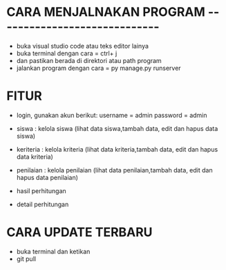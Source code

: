 #  CARA MENJALNAKAN PROGRAM -----------------------------
- buka visual studio code atau teks editor lainya
- buka terminal dengan cara = ctrl+ j 
- dan pastikan berada di direktori atau path program
- jalankan program dengan cara = py manage.py runserver

# FITUR 
- login, gunakan akun berikut:
username = admin
password = admin

- siswa : kelola siswa (lihat data siswa,tambah data, edit dan hapus data siswa)
- keriteria : kelola kriteria (lihat data kriteria,tambah data, edit dan hapus data kriteria)
- penilaian : kelola penilaian (lihat data penilaian,tambah data, edit dan hapus data penilaian)
- hasil perhitungan
- detail perhitungan



# CARA UPDATE TERBARU
- buka terminal dan ketikan
- git pull
